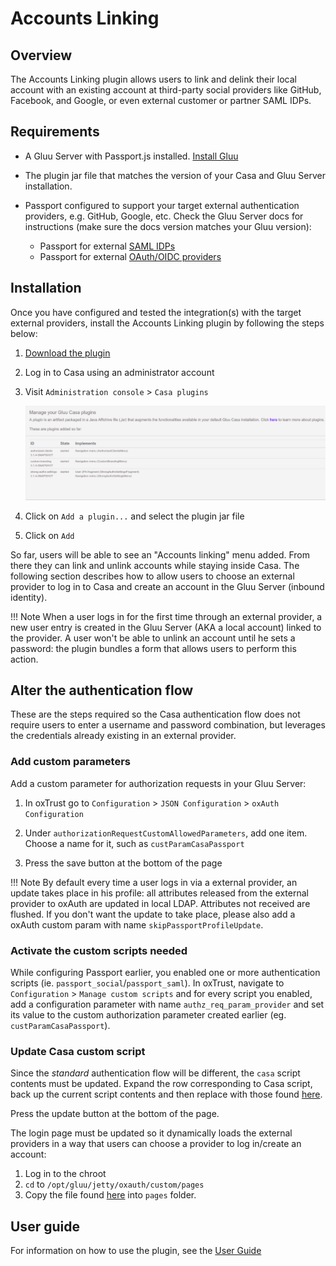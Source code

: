 # Accounts Linking
## Overview
The Accounts Linking plugin allows users to link and delink their local account with an existing account at third-party social providers like GitHub, Facebook, and Google, or even external customer or partner SAML IDPs. 

## Requirements

- A Gluu Server with Passport.js installed. [Install Gluu](https://gluu.org/docs/ce/installation-guide) 

- The plugin jar file that matches the version of your Casa and Gluu Server installation.

- Passport configured to support your target external authentication providers, e.g. GitHub, Google, etc. Check the Gluu Server docs for instructions (make sure the docs version matches your Gluu version):

    - Passport for external [SAML IDPs](https://www.gluu.org/docs/ce/authn-guide/inbound-saml-passport/)    
    - Passport for external [OAuth/OIDC providers](https://www.gluu.org/docs/ce/authn-guide/passport/)   
  
## Installation

Once you have configured and tested the integration(s) with the target external providers, install the Accounts Linking plugin by following the steps below:

1. [Download the plugin](https://casa.gluu.org/wp-content/uploads/2019/04/account-linking-3.1.6.Final_.jar)

1. Log in to Casa using an administrator account

1. Visit `Administration console` > `Casa plugins`

    ![plugins page](../img/plugins/plugins314.png)

1. Click on `Add a plugin...` and select the plugin jar file

1. Click on `Add` 

So far, users will be able to see an "Accounts linking" menu added. From there they can link and unlink accounts while staying inside Casa. The following section describes how to allow users to choose an external provider to log in to Casa and create an account in the Gluu Server (inbound identity).

!!! Note
    When a user logs in for the first time through an external provider, a new user entry is created in the Gluu Server (AKA a local account) linked to the provider. A user won't be able to unlink an account until he sets a password: the plugin bundles a form that allows users to perform this action.

## Alter the authentication flow

These are the steps required so the Casa authentication flow does not require users to enter a username and password combination, but leverages the credentials already existing in an external provider.

### Add custom parameters

Add a custom parameter for authorization requests in your Gluu Server: 

1. In oxTrust go to `Configuration` > `JSON Configuration` > `oxAuth Configuration`

1. Under `authorizationRequestCustomAllowedParameters`, add one item. Choose a name for it, such as `custParamCasaPassport`

1. Press the save button at the bottom of the page

!!! Note
    By default every time a user logs in via a external provider, an update takes place in his profile: all attributes released from the external provider to oxAuth are updated in local LDAP. Attributes not received are flushed. If you don't want the update to take place, please also add a oxAuth custom param with name `skipPassportProfileUpdate`.

### Activate the custom scripts needed

While configuring Passport earlier, you enabled one or more authentication scripts (ie. `passport_social`/`passport_saml`). In oxTrust, navigate to `Configuration` > `Manage custom scripts` and for every script you enabled, add a configuration parameter with name `authz_req_param_provider` and set its value to the custom authorization parameter created earlier (eg. `custParamCasaPassport`).

### Update Casa custom script

Since the *standard* authentication flow will be different, the `casa` script contents must be updated. Expand the row corresponding to Casa script, back up the current script contents and then replace with those found [here](https://github.com/GluuFederation/casa-ee-plugins/raw/version_3.1.6/account-linking/extras/casa.py).

Press the update button at the bottom of the page.

The login page must be updated so it dynamically loads the external providers in a way that users can choose a provider to log in/create an account:

1. Log in to the chroot
1. `cd` to `/opt/gluu/jetty/oxauth/custom/pages`
1. Copy the file found [here](https://github.com/GluuFederation/casa-ee-plugins/raw/version_3.1.6/account-linking/extras/casa.xhtml) into `pages` folder.

## User guide

For information on how to use the plugin, see the [User Guide](../user-guide.md)
